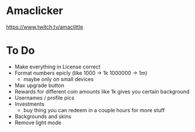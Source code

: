 # Amaclicker

https://www.twitch.tv/amaclittle

# To Do

- Make everything in License correct
- Format numbers epicly (like 1000 -> 1k 1000000 -> 1m)
  - maybe only on small devices
- Max upgrade button
- Rewards for different coin amounts like 1k gives you certain background
- Usernames / profile pics
- Investments
  - buy thing you can redeem in a couple hours for more stuff
- Backgrounds and skins
- Remove light mode
